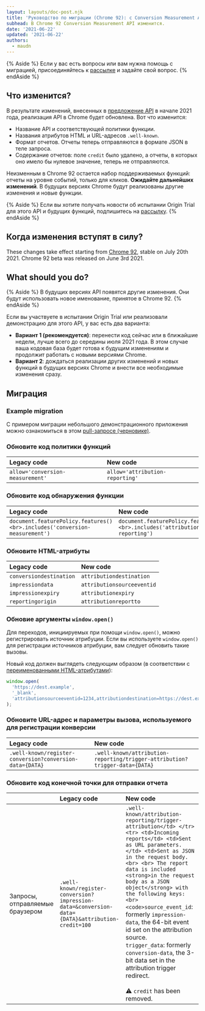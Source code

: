 ```yaml
---
layout: layouts/doc-post.njk
title: 'Руководство по миграции (Chrome 92): с Conversion Measurement API на Attribution Reporting API'
subhead: В Chrome 92 Conversion Measurement API изменится.
date: '2021-06-22'
updated: '2021-06-22'
authors:
  - maudn
---
```


{% Aside %} Если у вас есть вопросы или вам нужна помощь с миграцией, присоединяйтесь к [рассылке](https://groups.google.com/u/1/a/chromium.org/g/attribution-reporting-api-dev) и задайте свой вопрос. {% endAside %}

## Что изменится?

В результате изменений, внесенных в [предложение API](https://github.com/WICG/conversion-measurement-api) в начале 2021 года, реализация API в Chrome будет обновлена. Вот что изменится:

- Название API и соответствующей политики функции.
- Названия атрибутов HTML и URL-адресов `.well-known`.
- Формат отчетов. Отчеты теперь отправляются в формате JSON в теле запроса.
- Содержание отчетов: поле `credit` было удалено, а отчеты, в которых оно имело бы нулевое значение, теперь не отправляются.

Неизменным в Chrome 92 остается набор поддерживаемых функций: отчеты на уровне событий, только для кликов. **Ожидайте дальнейших изменений**. В будущих версиях Chrome будут реализованы другие изменения и новые функции.

{% Aside %} Если вы хотите получать новости об испытании Origin Trial для этого API и будущих функций, подпишитесь на [рассылку](https://groups.google.com/u/1/a/chromium.org/g/attribution-reporting-api-dev). {% endAside %}

## Когда изменения вступят в силу?

These changes take effect starting from [Chrome 92](https://chromestatus.com/features/schedule), stable on July 20th 2021. Chrome 92 beta was released on June 3rd 2021.

## What should you do?

{% Aside %} В будущих версиях API появятся другие изменения. Они будут использовать новое именование, принятое в Chrome 92. {% endAside %}

Если вы участвуете в испытании Origin Trial или реализовали демонстрацию для этого API, у вас есть два варианта:

- **Вариант 1 (рекомендуется)**: перенести код сейчас или в ближайшие недели, лучше всего до середины июля 2021 года. В этом случае ваша кодовая база будет готова к будущим изменениям и продолжит работать с новыми версиями Chrome.
- **Вариант 2**: дождаться реализации других изменений и новых функций в будущих версиях Chrome и внести все необходимые изменения сразу.

## Миграция

### Example migration

С примером миграции небольшого демонстрационного приложения можно ознакомиться в этом [pull-запросе (черновике)](https://github.com/GoogleChromeLabs/trust-safety-demo/pull/4/files).

### Обновите код политики функций

<table class="simple width-full fixed-table with-heading-tint">
<thead><tr>
<th style="text-align: left;">Legacy code</th>
<th style="text-align: left;">New code</th>
</tr></thead>
<tbody><tr>
<td><code>allow='conversion-measurement'</code></td>
<td><code>allow='attribution-reporting'</code></td>
</tr></tbody>
</table>

### Обновите код обнаружения функции

<table class="simple width-full fixed-table with-heading-tint">
<thead><tr>
<th style="text-align: left;">Legacy code</th>
<th style="text-align: left;">New code</th>
</tr></thead>
<tbody><tr>
<td><code>document.featurePolicy.features()&lt;br&gt;.includes('conversion-measurement')</code></td>
<td><code>document.featurePolicy.features()&lt;br&gt;.includes('attribution-reporting')</code></td>
</tr></tbody>
</table>

### Обновите HTML-атрибуты

<table class="simple width-full fixed-table with-heading-tint">
<thead><tr>
<th style="text-align: left;">Legacy code</th>
<th style="text-align: left;">New code</th>
</tr></thead>
<tbody>
<tr>
<td><code>conversiondestination</code></td>
<td><code>attributiondestination</code></td>
</tr>
<tr>
<td><code>impressiondata</code></td>
<td><code>attributionsourceeventid</code></td>
</tr>
<tr>
<td><code>impressionexpiry</code></td>
<td><code>attributionexpiry</code></td>
</tr>
<tr>
<td><code>reportingorigin</code></td>
<td><code>attributionreportto</code></td>
</tr>
</tbody>
</table>

### Обновие аргументы `window.open()`

Для переходов, инициируемых при помощи `window.open()`, можно регистрировать источник атрибуции. Если вы используете `window.open()` для регистрации источников атрибуции, вам следует обновить такие вызовы.

Новый код должен выглядеть следующим образом (в соответствии с [переименованными HTML-атрибутами](#update-the-html-attributes)):

```javascript
window.open(
  'https://dest.example',
  '_blank',
  'attributionsourceeventid=1234,attributiondestination=https://dest.example,attributionreportto=https://reporter.example,attributionexpiry=604800000'
);
```

### Обновите URL-адрес и параметры вызова, используемого для регистрации конверсии

<table class="simple width-full fixed-table with-heading-tint w-table--top-align">
<thead><tr>
<th style="text-align: left;">Legacy code</th>
<th style="text-align: left;">New code</th>
</tr></thead>
<tbody><tr>
<td><code>.well-known/register-conversion?conversion-data={DATA}</code></td>
<td><code>.well-known/attribution-reporting/trigger-attribution?trigger-data={DATA}</code></td>
</tr></tbody>
</table>

### Обновите код конечной точки для отправки отчета

<table class="simple width-full fixed-table with-heading-tint">
<thead><tr>
<th></th>
<th style="text-align: left;">Legacy code</th>
<th style="text-align: left;">New code</th>
</tr></thead>
<tbody><tr>
<td>Запросы, отправляемые браузером</td>
<td><code>.well-known/register-conversion?impression-data=&amp;conversion-data={DATA}&amp;attribution-credit=100</code></td>
<td>
<code>.well-known/attribution-reporting/trigger-attribution&lt;/td&gt; &lt;/tr&gt; &lt;tr&gt; &lt;td&gt;Incoming reports&lt;/td&gt; &lt;td&gt;Sent as URL parameters.&lt;/td&gt; &lt;td&gt;Sent as JSON in the request body.&lt;br&gt; &lt;br&gt; The report data is included &lt;strong&gt;in the request body as a JSON object&lt;/strong&gt; with the following keys:&lt;br&gt; &lt;code&gt;source_event_id</code>: formerly <code>impression-data</code>, the 64-bit event id set on the attribution source.<br> <code>trigger_data</code>: formerly <code>conversion-data</code>, the 3-bit data set in the attribution trigger redirect.<br><br> ⚠️ <code>credit</code> has been removed. </td>
</tr></tbody>
</table>
